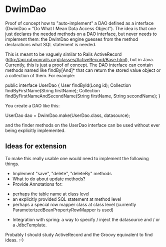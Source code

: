 DwimDao
=======

Proof of concept how to "auto-implement" a DAO defined as a interface (DwimDao = "Do What I Mean Data Access Object").
The idea is that one just declares the needed methods on a DAO interface, but never needs to implement them:
the DwimDao engine guesses from the method declarations what SQL statement is needed. 
 
This is meant to be vaguely similar to Rails ActiveRecord (http://api.rubyonrails.org/classes/ActiveRecord/Base.html), but in Java.
Currently, this is just a proof of concept. The DAO interface can contain methods named like findBy<First>[And<Field>]* that can return
the stored value object or a collection of them. For example:

public interface UserDao {
	User findById(Long id);
	Collection<User> findByFirstName(String firstName);
	Collection<User> findByFirstNameAndSecondName(String firstName, String secondName);
}

You create a DAO like this:

UserDao dao = DwimDao.make(UserDao.class, datasource);

and the finder methods on the UserDao interface can be used without ever being explicitly implemented.

Ideas for extension
-------------------

To make this really usable one would need to implement the following things.
- Implement "save", "delete", "deleteBy" methods
- What to do about update methods?
- Provide Annotations for:
* perhaps the table name at class level
* an explicitly provided SQL statement at method level
* perhaps a special row mapper class at class level (currently ParameterizedBeanPropertyRowMapper is used)
- Integration with spring: a way to specify / inject the datasource and / or a JdbcTemplate.

Probably I should study ActiveRecord and the Groovy equivalent to find ideas. :-)
